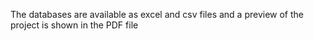 The databases are available as excel and csv files and a preview of the project is shown in the PDF file